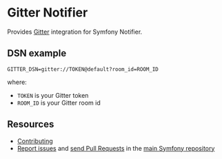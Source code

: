 Gitter Notifier
===============

Provides [Gitter](https://gitter.im) integration for Symfony Notifier.

DSN example
-----------

```
GITTER_DSN=gitter://TOKEN@default?room_id=ROOM_ID
```

where:
 - `TOKEN` is your Gitter token
 - `ROOM_ID` is your Gitter room id

Resources
---------

 * [Contributing](https://symfony.com/doc/current/contributing/index.html)
 * [Report issues](https://github.com/symfony/symfony/issues) and
   [send Pull Requests](https://github.com/symfony/symfony/pulls)
   in the [main Symfony repository](https://github.com/symfony/symfony)
